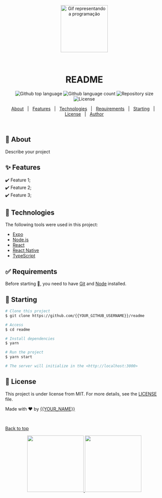 <div align="center" id="top"> 
  <img src="main_gif.gif" alt="Gif representando a programação" height = "150em"/>

  &#xa0;

  <!-- <a href="https://readme.netlify.app">Demo</a> -->
</div>

<h1 align="center">README</h1>

<p align="center">
  <img alt="Github top language" src="https://img.shields.io/github/languages/top/{{YOUR_GITHUB_USERNAME}}/readme?color=56BEB8">

  <img alt="Github language count" src="https://img.shields.io/github/languages/count/{{YOUR_GITHUB_USERNAME}}/readme?color=56BEB8">

  <img alt="Repository size" src="https://img.shields.io/github/repo-size/{{YOUR_GITHUB_USERNAME}}/readme?color=56BEB8">

  <img alt="License" src="https://img.shields.io/github/license/{{YOUR_GITHUB_USERNAME}}/readme?color=56BEB8">

  <!-- <img alt="Github issues" src="https://img.shields.io/github/issues/{{YOUR_GITHUB_USERNAME}}/readme?color=56BEB8" /> -->

  <!-- <img alt="Github forks" src="https://img.shields.io/github/forks/{{YOUR_GITHUB_USERNAME}}/readme?color=56BEB8" /> -->

  <!-- <img alt="Github stars" src="https://img.shields.io/github/stars/{{YOUR_GITHUB_USERNAME}}/readme?color=56BEB8" /> -->
</p>

<!-- Status -->

<!-- <h4 align="center"> 
	🚧  README 🚀 Under construction...  🚧
</h4> 

<hr> -->

<p align="center">
  <a href="#dart-about">About</a> &#xa0; | &#xa0; 
  <a href="#sparkles-features">Features</a> &#xa0; | &#xa0;
  <a href="#rocket-technologies">Technologies</a> &#xa0; | &#xa0;
  <a href="#white_check_mark-requirements">Requirements</a> &#xa0; | &#xa0;
  <a href="#checkered_flag-starting">Starting</a> &#xa0; | &#xa0;
  <a href="#memo-license">License</a> &#xa0; | &#xa0;
  <a href="https://github.com/{{YOUR_GITHUB_USERNAME}}" target="_blank">Author</a>
</p>

<br>

## :dart: About ##

Describe your project

## :sparkles: Features ##

:heavy_check_mark: Feature 1;\
:heavy_check_mark: Feature 2;\
:heavy_check_mark: Feature 3;

## :rocket: Technologies ##

The following tools were used in this project:

- [Expo](https://expo.io/)
- [Node.js](https://nodejs.org/en/)
- [React](https://pt-br.reactjs.org/)
- [React Native](https://reactnative.dev/)
- [TypeScript](https://www.typescriptlang.org/)

## :white_check_mark: Requirements ##

Before starting :checkered_flag:, you need to have [Git](https://git-scm.com) and [Node](https://nodejs.org/en/) installed.

## :checkered_flag: Starting ##

```bash
# Clone this project
$ git clone https://github.com/{{YOUR_GITHUB_USERNAME}}/readme

# Access
$ cd readme

# Install dependencies
$ yarn

# Run the project
$ yarn start

# The server will initialize in the <http://localhost:3000>
```

## :memo: License ##

This project is under license from MIT. For more details, see the [LICENSE](LICENSE.md) file.


Made with :heart: by <a href="https://github.com/{{YOUR_GITHUB_USERNAME}}" target="_blank">{{YOUR_NAME}}</a>

&#xa0;

<a href="#top">Back to top</a>

 

<div align="center">
  <a href="https://github.com/g0d1-prog">
  <img height="180em" src="https://github-readme-stats.vercel.app/api?username=g0d1-prog&show_icons=true&theme=highcontrast&include_all_commits=true&count_private=true"/>
  <img height="180em" src="https://github-readme-stats.vercel.app/api/top-langs/?username=g0d1-prog&layout=compact&langs_count=7&theme=highcontrast"/>
</div>
  <div style="display: inline_block"><br>
</div>
